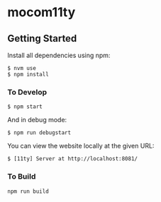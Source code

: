 # mocom11ty

## Getting Started

Install all dependencies using npm:

```
$ nvm use
$ npm install
```

### To Develop

```
$ npm start
```

And in debug mode:

```
$ npm run debugstart
```

You can view the website locally at the given URL:

```
$ [11ty] Server at http://localhost:8081/
```

### To Build

```
npm run build
```
